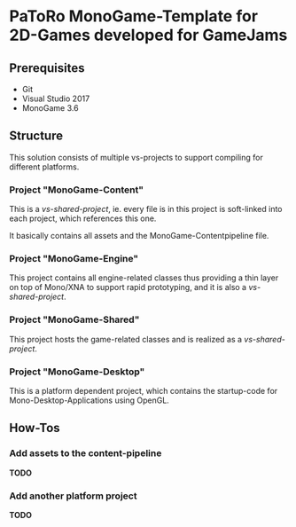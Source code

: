 # PaToRo MonoGame-Template for 2D-Games developed for GameJams

## Prerequisites

* Git
* Visual Studio 2017
* MonoGame 3.6

## Structure

This solution consists of multiple vs-projects to support compiling for different platforms.

### Project "MonoGame-Content"

This is a *vs-shared-project*, ie. every file is in this project is soft-linked into each project, which
references this one.

It basically contains all assets and the MonoGame-Contentpipeline file.

### Project "MonoGame-Engine"

This project contains all engine-related classes thus providing a thin layer on top of Mono/XNA to support
rapid prototyping, and it is also a *vs-shared-project*.

### Project "MonoGame-Shared"

This project hosts the game-related classes and is realized as a *vs-shared-project*.

### Project "MonoGame-Desktop"

This is a platform dependent project, which contains the startup-code for Mono-Desktop-Applications using OpenGL.

## How-Tos

### Add assets to the content-pipeline

**TODO**

### Add another platform project

**TODO**
